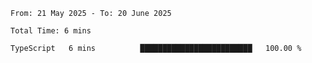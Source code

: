 <!--START_SECTION:waka-->

```abap
From: 21 May 2025 - To: 20 June 2025

Total Time: 6 mins

TypeScript   6 mins          █████████████████████████   100.00 %
```

<!--END_SECTION:waka-->
